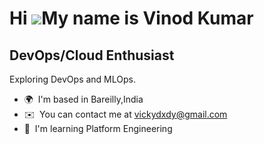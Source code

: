 Hi ![](https://user-images.githubusercontent.com/18350557/176309783-0785949b-9127-417c-8b55-ab5a4333674e.gif)My name is Vinod Kumar
===================================================================================================================================

DevOps/Cloud Enthusiast
-----------------------

Exploring DevOps and MLOps.

* 🌍  I'm based in Bareilly,India
* ✉️  You can contact me at [vickydxdy@gmail.com](mailto:vickydxdy@gmail.com)
* 🧠  I'm learning Platform Engineering
